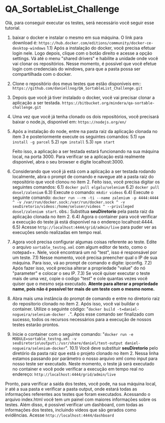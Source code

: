 # QA_SortableList_Challenge

Olá, para conseguir executar os testes, será necessário você seguir esse tutorial.

1) baixar o docker e instalar o mesmo em sua máquina. O link para download é: `https://hub.docker.com/editions/community/docker-ce-desktop-windows`
    1.1) Após a instalação do docker, você precisa efetuar login nele. Logo depois, clique com o botão direito e acesse a opção settings. Vá até o menu "shared drivers" e habilite a unidade onde você vai clonar os repositórios. Nesse momento, é possível que você efetue login com credenciais do windows, para que a pasta possa ser compartilhada com o docker.

2) Clone o repositório dos meus testes que estão disponíveis em:: 
`https://github.com/daniellnog/QA_SortableList_Challenge.git`

3) Depois que você já tiver instalado o docker, você vai precisar clonar a aplicação a ser testada. 
`https://bitbucket.org/mindera/qa-sortable-challenge.git`

4) Uma vez que você já tenha clonado os dois repositórios, você precisará baixar o node.js, disponível em: 
`https://nodejs.org/en/`

5) Após a instalação do node, entre na pasta raiz da aplicação clonada no item 3 e posteriormente execute os seguintes comandos: 
    5.1) `npm install -g parcel`
    5.2) `npm install`
    5.3) `npm start`
    
    Feito isso, a aplicação a ser testada estará funcionando na sua máquina local, na porta 3000. Para verificar se a aplicação está realmente disponível, abra o seu browser e digite localhost:3000.
 
 6) Considerando que você já está com a aplicação a ser testada rodando localmente, abra o prompt de comando e navegue até a pasta raiz do repositório que você clonou no item 2.
 Feito isso, você precisa digitar os seguintes comandos: 
    6.1) `docker pull elgalu/selenium`
    6.2) `docker pull dosel/zalenium`
    6.3) Execute o comando: `mkdir videos`
    6.4) Execute o seguinte comando: `docker run --rm -ti --name zalenium -p 4444:4444 ^ -v /var/run/docker.sock:/var/run/docker.sock ^ -v seuDiretorio/videos:/home/seluser/videos ^ --privileged dosel/zalenium start`.
        obs.: Substitua **seuDiretorio** pela pasta raiz da aplicação clonada no item 2.
    6.4) Agora o container para você verificar a execução do teste já está disponível na o endereço localhost:4444. 
    6.5) Acesse `http://localhost:4444/grid/admin/live` para puder ver as execuções sendo realizadas em tempo real.
 
 7) Agora você precisa configurar algumas coisas referente ao teste. Edite o arquivo `sortable_testng.xml` com algum editor de texto, como o notepad++. Nele, você encontrará um nó "test", isso é responsável por um teste. 
    7.1) Nesse momento, você precisa preencher qual o IP de sua máquina. Para isso, vá ao prompt de comando e digite: ipconfig. 
    7.2) Após fazer isso, você precisa alterar a propriedade "value" do nó "parameter" e colocar o seu IP.
    7.3) Se você quiser executar o teste mais de uma vez, copie o codigo "test" e cole quantas vezes você quiser que o mesmo seja executado. **Atente para alterar a propriedade name, pois não é possível ter mais de um teste com o mesmo nome.** 
 
 8) Abra mais uma instância do prompt de comando e entre no diretorio raiz do repositorio clonado no item 2. Após isso, você vai buildar o container. Utilize o seguinte código: "`docker build -t=daniel-nogueira/selenium-docker .`". Após esse comando ser finalizado com sucesso, todos os recursos necessários para a execução de nossos testes estarão prontos.
 
 10) Inicie o container com o seguinte comando: "`docker run -e MODULE=sortable_testng.xml -v seuDiretorio\output\:/usr/share/daniel/test-output daniel-nogueira/selenium-docker`".
    10.1) Você deve substituir **seuDiretorio** pelo diretório da pasta raiz que está o projeto clonado no item 2.
 Nessa linha estamos passando por parâmetro o nosso arquivo xml como input para nosso teste ser executado. Neste momento, o teste já será executado no container e você pode verificar a execução em tempo real no endereço: `http://localhost:4444/grid/admin/live` 
 
 Pronto, para verificar a saída dos testes, você pode, na sua máquina local, ir até a sua pasta e verificar a pasta output, onde estará todas as informações referentes aos testes que foram executados. Acessando o arquivo index.html você tem um painel com maiores informações sobre os testes.
 Além disso, é possível verificar um dashboard, com todas as informações dos testes, incluindo vídeos que são gerados como evidências. Acesse `http://localhost:4444/dashboard` 
                                                                        